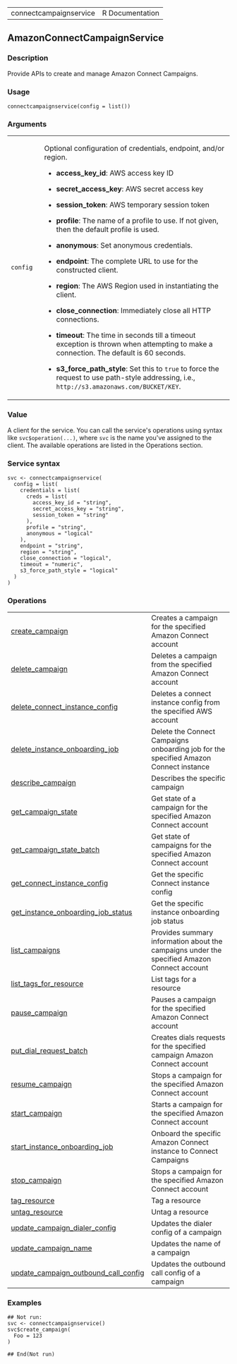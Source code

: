 <table style="width: 100%;">
<tbody>
<tr class="odd">
<td>connectcampaignservice</td>
<td style="text-align: right;">R Documentation</td>
</tr>
</tbody>
</table>

## AmazonConnectCampaignService

### Description

Provide APIs to create and manage Amazon Connect Campaigns.

### Usage

    connectcampaignservice(config = list())

### Arguments

<table>
<colgroup>
<col style="width: 15%" />
<col style="width: 85%" />
</colgroup>
<tbody>
<tr class="odd">
<td><code id="connectcampaignservice_:_config">config</code></td>
<td><p>Optional configuration of credentials, endpoint, and/or
region.</p>
<ul>
<li><p><strong>access_key_id</strong>: AWS access key ID</p></li>
<li><p><strong>secret_access_key</strong>: AWS secret access
key</p></li>
<li><p><strong>session_token</strong>: AWS temporary session
token</p></li>
<li><p><strong>profile</strong>: The name of a profile to use. If not
given, then the default profile is used.</p></li>
<li><p><strong>anonymous</strong>: Set anonymous credentials.</p></li>
<li><p><strong>endpoint</strong>: The complete URL to use for the
constructed client.</p></li>
<li><p><strong>region</strong>: The AWS Region used in instantiating the
client.</p></li>
<li><p><strong>close_connection</strong>: Immediately close all HTTP
connections.</p></li>
<li><p><strong>timeout</strong>: The time in seconds till a timeout
exception is thrown when attempting to make a connection. The default is
60 seconds.</p></li>
<li><p><strong>s3_force_path_style</strong>: Set this to
<code>true</code> to force the request to use path-style addressing,
i.e., <code
style="white-space: pre;">⁠http://s3.amazonaws.com/BUCKET/KEY⁠</code>.</p></li>
</ul></td>
</tr>
</tbody>
</table>

### Value

A client for the service. You can call the service's operations using
syntax like `svc$operation(...)`, where `svc` is the name you've
assigned to the client. The available operations are listed in the
Operations section.

### Service syntax

    svc <- connectcampaignservice(
      config = list(
        credentials = list(
          creds = list(
            access_key_id = "string",
            secret_access_key = "string",
            session_token = "string"
          ),
          profile = "string",
          anonymous = "logical"
        ),
        endpoint = "string",
        region = "string",
        close_connection = "logical",
        timeout = "numeric",
        s3_force_path_style = "logical"
      )
    )

### Operations

<table>
<tbody>
<tr class="odd">
<td style="text-align: left;"><a href="../connectcampaignservice_create_campaign/"> create_campaign </a></td>
<td style="text-align: left;">Creates a campaign for the specified
Amazon Connect account</td>
</tr>
<tr class="even">
<td style="text-align: left;"><a href="../connectcampaignservice_delete_campaign/"> delete_campaign </a></td>
<td style="text-align: left;">Deletes a campaign from the specified
Amazon Connect account</td>
</tr>
<tr class="odd">
<td style="text-align: left;"><a href="../connectcampaignservice_delete_connect_instance_config/"> delete_connect_instance_config </a></td>
<td style="text-align: left;">Deletes a connect instance config from the
specified AWS account</td>
</tr>
<tr class="even">
<td style="text-align: left;"><a href="../connectcampaignservice_delete_instance_onboarding_job/"> delete_instance_onboarding_job </a></td>
<td style="text-align: left;">Delete the Connect Campaigns onboarding
job for the specified Amazon Connect instance</td>
</tr>
<tr class="odd">
<td style="text-align: left;"><a href="../connectcampaignservice_describe_campaign/"> describe_campaign </a></td>
<td style="text-align: left;">Describes the specific campaign</td>
</tr>
<tr class="even">
<td style="text-align: left;"><a href="../connectcampaignservice_get_campaign_state/"> get_campaign_state </a></td>
<td style="text-align: left;">Get state of a campaign for the specified
Amazon Connect account</td>
</tr>
<tr class="odd">
<td style="text-align: left;"><a href="../connectcampaignservice_get_campaign_state_batch/"> get_campaign_state_batch </a></td>
<td style="text-align: left;">Get state of campaigns for the specified
Amazon Connect account</td>
</tr>
<tr class="even">
<td style="text-align: left;"><a href="../connectcampaignservice_get_connect_instance_config/"> get_connect_instance_config </a></td>
<td style="text-align: left;">Get the specific Connect instance
config</td>
</tr>
<tr class="odd">
<td style="text-align: left;"><a href="../connectcampaignservice_get_instance_onboarding_job_status/"> get_instance_onboarding_job_status </a></td>
<td style="text-align: left;">Get the specific instance onboarding job
status</td>
</tr>
<tr class="even">
<td style="text-align: left;"><a href="../connectcampaignservice_list_campaigns/"> list_campaigns </a></td>
<td style="text-align: left;">Provides summary information about the
campaigns under the specified Amazon Connect account</td>
</tr>
<tr class="odd">
<td style="text-align: left;"><a href="../connectcampaignservice_list_tags_for_resource/"> list_tags_for_resource </a></td>
<td style="text-align: left;">List tags for a resource</td>
</tr>
<tr class="even">
<td style="text-align: left;"><a href="../connectcampaignservice_pause_campaign/"> pause_campaign </a></td>
<td style="text-align: left;">Pauses a campaign for the specified Amazon
Connect account</td>
</tr>
<tr class="odd">
<td style="text-align: left;"><a href="../connectcampaignservice_put_dial_request_batch/"> put_dial_request_batch </a></td>
<td style="text-align: left;">Creates dials requests for the specified
campaign Amazon Connect account</td>
</tr>
<tr class="even">
<td style="text-align: left;"><a href="../connectcampaignservice_resume_campaign/"> resume_campaign </a></td>
<td style="text-align: left;">Stops a campaign for the specified Amazon
Connect account</td>
</tr>
<tr class="odd">
<td style="text-align: left;"><a href="../connectcampaignservice_start_campaign/"> start_campaign </a></td>
<td style="text-align: left;">Starts a campaign for the specified Amazon
Connect account</td>
</tr>
<tr class="even">
<td style="text-align: left;"><a href="../connectcampaignservice_start_instance_onboarding_job/"> start_instance_onboarding_job </a></td>
<td style="text-align: left;">Onboard the specific Amazon Connect
instance to Connect Campaigns</td>
</tr>
<tr class="odd">
<td style="text-align: left;"><a href="../connectcampaignservice_stop_campaign/"> stop_campaign </a></td>
<td style="text-align: left;">Stops a campaign for the specified Amazon
Connect account</td>
</tr>
<tr class="even">
<td style="text-align: left;"><a href="../connectcampaignservice_tag_resource/"> tag_resource </a></td>
<td style="text-align: left;">Tag a resource</td>
</tr>
<tr class="odd">
<td style="text-align: left;"><a href="../connectcampaignservice_untag_resource/"> untag_resource </a></td>
<td style="text-align: left;">Untag a resource</td>
</tr>
<tr class="even">
<td style="text-align: left;"><a href="../connectcampaignservice_update_campaign_dialer_config/"> update_campaign_dialer_config </a></td>
<td style="text-align: left;">Updates the dialer config of a
campaign</td>
</tr>
<tr class="odd">
<td style="text-align: left;"><a href="../connectcampaignservice_update_campaign_name/"> update_campaign_name </a></td>
<td style="text-align: left;">Updates the name of a campaign</td>
</tr>
<tr class="even">
<td style="text-align: left;"><a href="../connectcampaignservice_update_campaign_outbound_call_config/"> update_campaign_outbound_call_config </a></td>
<td style="text-align: left;">Updates the outbound call config of a
campaign</td>
</tr>
</tbody>
</table>

### Examples

    ## Not run: 
    svc <- connectcampaignservice()
    svc$create_campaign(
      Foo = 123
    )

    ## End(Not run)
